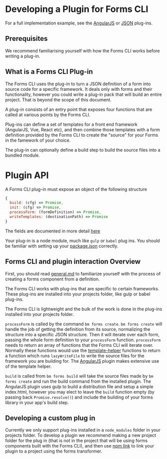 # Developing a Plugin for Forms CLI

For a full implementation example, see the [AngularJS](../packages/bm-plugin-forms-angularjs) or [JSON](../packages/bm-plugin-forms-json) plug-ins.

## Prerequisites

We recommend familiarising yourself with how the Forms CLI works before writing a plug-in.

## What is a Forms CLI Plug-in

The Forms CLI uses the plug-in to turn a JSON definition of a form into source code for a specific framework. It deals only with forms and their functionality, however you could write a plug-in pack that will build an entire project. That is beyond the scope of this document.

A plug-in consists of an entry point that exposes four functions that are called at various points by the Forms CLI.

Plug-ins can define a set of templates for a front end framework (AngularJS, Vue, React etc), and then combine those templates with a form definition provided by the Forms CLI to create the "source" for your Forms in the famework of your choice.

The plug-in can optionally define a build step to build the source files into a bundled module.

# Plugin API

A Forms CLI plug-in must expose an object of the following structure

```javascript
{
  build: (cfg) => Promise,
  init: (cfg) => Promise,
  processForm: (formDefinition) => Promise,
  writeTemplates: (destinationPath) => Promise
}
```
The fields are documented in more detail [here](sample-plugin-index.md)

Your plug-in is a node module, much like `gulp` or `babel` plug ins. You should be familiar with setting up your [package.json](https://docs.npmjs.com/files/package.json#main) correctly.

## Forms CLI and plugin interaction Overview

First, you should read [general.md](general.md) to familiarize yourself with the process of creating a forms component from a definition.

The Forms CLI works with plug-ins that are specific to certain frameworks. These plug-ins are installed into your projects folder, like gulp or babel plug-ins.

The Forms CLI is lightweight and the bulk of the work is done in the plug-ins installed into your projects folder.

`processForm` is called by the command `bm forms create`. `bm forms create` will handle the job of getting the definition from its source, normalizing the structure into a specific JSON structure. Then it will iterate over each form, passing the whole form definition to your `processForm` function. `processForm` needs to return an array of functions that the Forms CLI will iterate over. Normally these functions would use the [template-helper](../packages/template-helper) functions to return a function which runs `lazyWriteFile` to write the source files for the framework you are building for. The [AngularJS](../packages/bm-plugin-forms-angularjs) plugin makes extensive use of the template helper.

`build` is called from `bm forms build` will take the source files made by `bm forms create` and run the build command from the installed plugin. The AngularJS plugin uses gulp to build a distribution file and setup a simple index.html, however you may elect to leave the `build` function empty (by passing back `Promise.resolve()`) and include the building of your forms library in your app's build step.

## Developing a custom plug in

Currently we only support plug-ins installed in a `node_modules` folder in your projects folder. To develop a plugin we recommend making a new project folder for the plug in (that is not in the project that will be using forms components built with the Forms CLI), and then use [npm link](https://docs.npmjs.com/cli/link) to link your plugin to a project using the forms transformer.
